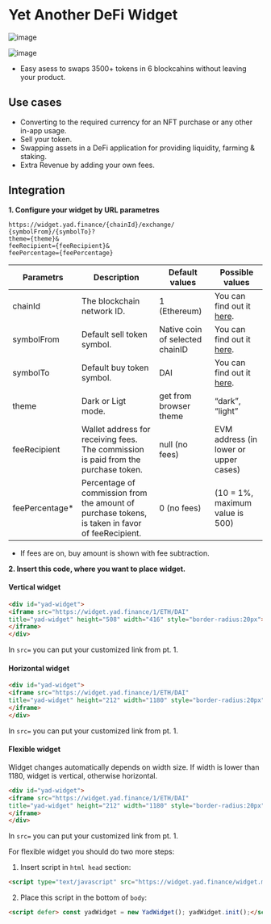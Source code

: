 # Yet Another DeFi Widget
![image](https://user-images.githubusercontent.com/116569800/209337281-28c8601c-aae0-4e02-beb4-0cdc1b3bc584.png)

![image](https://user-images.githubusercontent.com/116569800/209335753-a2e3e147-6b0b-4c97-9331-5bfe6da7e6e3.png)

- Easy asess to swaps 3500+ tokens in 6 blockcahins without leaving your product.


## Use cases
- Converting to the required currency for an NFT purchase or any other in-app usage.
- Sell your token.
- Swapping assets in a DeFi application for providing liquidity, farming & staking.
- Extra Revenue by adding your own fees.

## Integration
**1. Configure your widget by URL parametres**
```
https://widget.yad.finance/{chainId}/exchange/
{symbolFrom}/{symbolTo}?
theme={theme}&
feeRecipient={feeRecipient}&
feePercentage={feePercentage}
```


| Parametrs     |Description  |Default values  |Possible values|
|---------------|---|---|---|
| chainId       |The blockchain network ID.  | 1 (Ethereum) | You can find out it [here](https://github.com/Yet-Another-Defi/api-integration#endpoint-description).
| symbolFrom    | Default sell token symbol. | Native coin of selected chainID | You can find out it [here](https://github.com/Yet-Another-Defi/api-integration#get-v1chainidtokens).
| symbolTo      | Default buy token symbol. | DAI |You can find out it [here](https://github.com/Yet-Another-Defi/api-integration#get-v1chainidtokens).
| theme         | Dark or Ligt mode. | get from browser theme |“dark”, “light” 
| feeRecipient  | Wallet address for receiving fees. The commission is paid from the purchase token. | null (no fees) | EVM address (in lower or upper cases)
| feePercentage* | Percentage of commission from the amount of purchase tokens, is taken in favor of feeRecipient.  | 0 (no fees) | (10 = 1%, maximum value is 500)

* If fees are on, buy amount is shown with fee subtraction.

**2. Insert this code, where you want to place widget.**


#### Vertical widget
```html
<div id="yad-widget">
<iframe src="https://widget.yad.finance/1/ETH/DAI" 
title="yad-widget" height="508" width="416" style="border-radius:20px">
</iframe>
</div>

```
In `src=` you can put your customized link from pt. 1.


#### Horizontal widget
```html
<div id="yad-widget">
<iframe src="https://widget.yad.finance/1/ETH/DAI" 
title="yad-widget" height="212" width="1180" style="border-radius:20px">
</iframe>
</div>

```
In `src=` you can put your customized link from pt. 1.


#### Flexible widget

Widget changes automatically depends on width size. If width is lower than 1180, widget is vertical, otherwise horizontal.
```html
<div id="yad-widget">
<iframe src="https://widget.yad.finance/1/ETH/DAI" 
title="yad-widget" height="212" width="1180" style="border-radius:20px">
</iframe>
</div>

```
In `src=` you can put your customized link from pt. 1.

For flexible widget you should do two more steps:
1. Insert script in `html head` section:

```html
<script type="text/javascript" src="https://widget.yad.finance/widget.min.js"></script>

```
2. Place this script in the bottom of `body`:
```html
<script defer> const yadWidget = new YadWidget(); yadWidget.init();</script>
```
